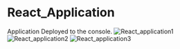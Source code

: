 # React_Application
Application Deployed to the console.
![React_application1](https://github.com/user-attachments/assets/d0abc433-0f78-4a89-ac95-2447587fe66a)
![React_application2](https://github.com/user-attachments/assets/e43ec03b-4b24-4153-9d97-53b537ca9192)
![React_application3](https://github.com/user-attachments/assets/550e07e0-7815-445f-a87d-5f24a252096c)
